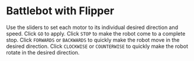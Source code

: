 # Battlebot with Flipper
Use the sliders to set each motor to its individual desired direction and speed.  Click <code>GO</code> to apply.  Click <code>STOP</code> to make the robot come to a complete stop.  Click <code>FORWARDS</code> or <code>BACKWARDS</code> to quickly make the robot move in the desired direction.  Click <code>CLOCKWISE</code> or <code>COUNTERWISE</code> to quickly make the robot rotate in the desired direction.
